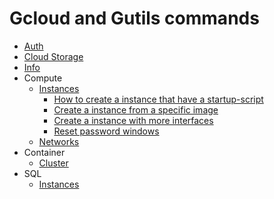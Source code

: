 # Gcloud and Gutils commands

- [Auth](auth.md)
- [Cloud Storage](gsutil/cloud_storage.md)
- [Info](info.md)
- Compute
    - [Instances](compute/instances.md)
        - [How to create a instance that have a startup-script](https://github.com/dfrnks/gcloud-usage-examples/blob/main/compute/instances.md#how-to-create-a-instance-that-have-a-startup-script)
        - [Create a instance from a specific image](https://github.com/dfrnks/gcloud-usage-examples/blob/main/compute/instances.md#create-a-instance-from-a-specific-image)
        - [Create a instance with more interfaces](https://github.com/dfrnks/gcloud-usage-examples/blob/main/compute/instances.md#create-a-instance-with-more-interfaces)
        - [Reset password windows](https://github.com/dfrnks/gcloud-usage-examples/blob/main/compute/instances.md#reset-password-windows)
    - [Networks](compute/networks.md)
- Container
    - [Cluster](container/cluster.md)
- SQL
    - [Instances](sql/instances.md)
